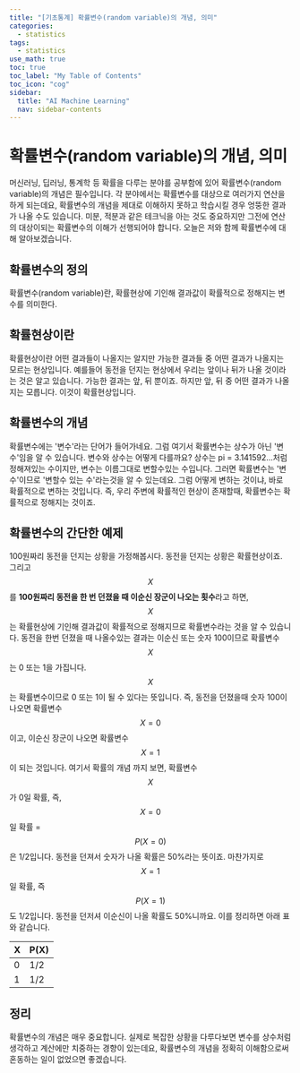 ```yaml
---
title: "[기초통계] 확률변수(random variable)의 개념, 의미" 
categories:
  - statistics
tags:
  - statistics
use_math: true
toc: true
toc_label: "My Table of Contents"
toc_icon: "cog"
sidebar:
  title: "AI Machine Learning"
  nav: sidebar-contents
---
```


# 확률변수(random variable)의 개념, 의미

머신러닝, 딥러닝, 통계학 등 확률을 다루는 분야를 공부함에 있어 확률변수(random variable)의 개념은 필수입니다. 
각 분야에서는 확률변수를 대상으로 여러가지 연산을 하게 되는데요, 
확률변수의 개념을 제대로 이해하지 못하고 학습시킬 경우 엉뚱한 결과가 나올 수도 있습니다. 
미분, 적분과 같은 테크닉을 아는 것도 중요하지만 그전에 연산의 대상이되는 확률변수의 이해가 선행되어야 합니다. 
오늘은 저와 함께 확률변수에 대해 알아보겠습니다. 

## 확률변수의 정의

확률변수(random variable)란, 확률현상에 기인해 결과값이 확률적으로 정해지는 변수를 의미한다.  

## 확률현상이란

확률현상이란 어떤 결과들이 나올지는 알지만 가능한 결과들 중 어떤 결과가 나올지는 모르는 현상입니다. 
예를들어 동전을 던지는 현상에서 우리는 앞이나 뒤가 나올 것이라는 것은 알고 있습니다. 가능한 결과는 앞, 뒤 뿐이죠. 
하지만 앞, 뒤 중 어떤 결과가 나올지는 모릅니다. 이것이 확률현상입니다. 

## 확률변수의 개념

확률변수에는 '변수'라는 단어가 들어가네요. 
그럼 여기서 확률변수는 상수가 아닌 '변수'임을 알 수 있습니다. 
변수와 상수는 어떻게 다를까요? 
상수는 pi = 3.141592...처럼 정해져있는 수이지만, 
변수는 이름그대로 변할수있는 수입니다. 
그러면 확률변수는 '변수'이므로 '변할수 있는 수'라는것을 알 수 있는데요. 
그럼 어떻게 변하는 것이냐, 
바로 확률적으로 변하는 것입니다. 
즉, 우리 주변에 확률적인 현상이 존재할때, 
확률변수는 확률적으로 정해지는 것이죠. 


## 확률변수의 간단한 예제

100원짜리 동전을 던지는 상황을 가정해봅시다. 
동전을 던지는 상황은 확률현상이죠. 
그리고 $$X$$를 **100원짜리 동전을 한 번 던졌을 때 이순신 장군이 나오는 횟수**라고 하면, 
$$X$$는 확률현상에 기인해 결과값이 확률적으로 정해지므로 확률변수라는 것을 알 수 있습니다.
동전을 한번 던졌을 때 나올수있는 결과는 이순신 또는 숫자 100이므로 
확률변수 $$X$$는 0 또는 1을 가집니다. 
$$X$$는 확률변수이므로 0 또는 1이 될 수 있다는 뜻입니다.
즉, 동전을 던졌을때 숫자 100이 나오면 확률변수 $$X = 0$$이고, 
이순신 장군이 나오면 확률변수 $$X = 1$$이 되는 것입니다. 
여기서 확률의 개념 까지 보면, 
확률변수 $$X$$가 0일 확률, 즉, $$X=0$$일 확률 = $$P(X=0)$$은 1/2입니다. 
동전을 던져서 숫자가 나올 확률은 50%라는 뜻이죠. 
마찬가지로 $$X=1$$일 확률, 즉 $$P(X=1)$$도 1/2입니다. 
동전을 던저셔 이순신이 나올 확률도 50%니까요. 
이를 정리하면 아래 표와 같습니다. 

X | P(X)
--|------
0 | 1/2
1 | 1/2

## 정리 

확률변수의 개념은 매우 중요합니다. 
실제로 복잡한 상황을 다루다보면 변수를 상수처럼 생각하고 계산에만 치중하는 경향이 있는데요, 
확률변수의 개념을 정확히 이해함으로써 혼동하는 일이 없었으면 좋겠습니다. 

